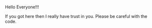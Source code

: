 Hello Everyone!!!

If you got here then I really have trust in you. Please be careful with the code.
